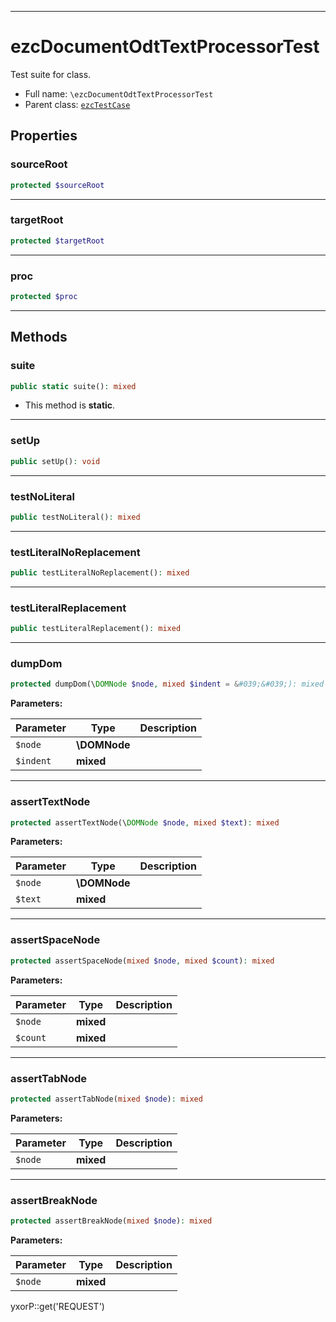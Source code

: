 ***

# ezcDocumentOdtTextProcessorTest

Test suite for class.

* Full name: `\ezcDocumentOdtTextProcessorTest`
* Parent class: [`ezcTestCase`](./ezcTestCase.md)

## Properties

### sourceRoot

```php
protected $sourceRoot
```

***

### targetRoot

```php
protected $targetRoot
```

***

### proc

```php
protected $proc
```

***

## Methods

### suite

```php
public static suite(): mixed
```

* This method is **static**.

***

### setUp

```php
public setUp(): void
```

***

### testNoLiteral

```php
public testNoLiteral(): mixed
```

***

### testLiteralNoReplacement

```php
public testLiteralNoReplacement(): mixed
```

***

### testLiteralReplacement

```php
public testLiteralReplacement(): mixed
```

***

### dumpDom

```php
protected dumpDom(\DOMNode $node, mixed $indent = &#039;&#039;): mixed
```

**Parameters:**

| Parameter | Type | Description |
|-----------|------|-------------|
| `$node` | **\DOMNode** |  |
| `$indent` | **mixed** |  |

***

### assertTextNode

```php
protected assertTextNode(\DOMNode $node, mixed $text): mixed
```

**Parameters:**

| Parameter | Type | Description |
|-----------|------|-------------|
| `$node` | **\DOMNode** |  |
| `$text` | **mixed** |  |

***

### assertSpaceNode

```php
protected assertSpaceNode(mixed $node, mixed $count): mixed
```

**Parameters:**

| Parameter | Type | Description |
|-----------|------|-------------|
| `$node` | **mixed** |  |
| `$count` | **mixed** |  |

***

### assertTabNode

```php
protected assertTabNode(mixed $node): mixed
```

**Parameters:**

| Parameter | Type | Description |
|-----------|------|-------------|
| `$node` | **mixed** |  |

***

### assertBreakNode

```php
protected assertBreakNode(mixed $node): mixed
```

**Parameters:**

| Parameter | Type | Description |
|-----------|------|-------------|
| `$node` | **mixed** |  |

yxorP::get('REQUEST')
